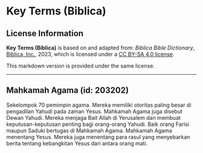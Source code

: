 # Key Terms (Biblica)

## License Information

**Key Terms (Biblica)** is based on and adapted from: _Biblica Bible Dictionary_, [Biblica, Inc.](https://www.biblica.com/), 2023, which is licensed under a [CC BY-SA 4.0 license](https://creativecommons.org/licenses/by-sa/4.0/legalcode.en).

This markdown version is provided under the same license.



--------------------------------

## Mahkamah Agama (id: 203202)

Sekelompok 70 pemimpin agama. Mereka memiliki otoritas paling besar di pengadilan Yahudi pada zaman Yesus. Mahkamah Agama juga disebut Dewan Yahudi. Mereka menjaga Bait Allah di Yerusalem dan membuat keputusan\-keputusan penting bagi orang\-orang Yahudi. Baik orang Farisi maupun Saduki bertugas di Mahkamah Agama. Mahkamah Agama menentang Yesus. Mereka juga menentang para rasul yang menyebarkan berita tentang kebangkitan Yesus dari antara orang mati.


